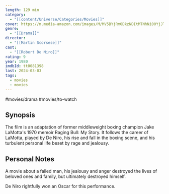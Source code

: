 ```yaml
---
length: 129 min
category:
  - "[[content/Universe/Categories/Movies]]"
cover: https://m.media-amazon.com/images/M/MV5BYjRmODkzNDItMTNhNi00YjJlLTg0ZjAtODlhZTM0YzgzYThlXkEyXkFqcGdeQXVyNzQ1ODk3MTQ@._V1_SX300.jpg
genre:
  - "[[Drama]]"
director:
  - "[[Martin Scorsese]]"
cast:
  - "[[Robert De Niro]]"
rating: 9
year: 1980
imdbId: tt0081398
last: 2024-03-03
tags:
  - movies
  - movies
---
```

#movies/drama  #movies/to-watch

## Synopsis

The film is an adaptation of former middleweight boxing champion Jake LaMotta's 1970 memoir Raging Bull: My Story. It follows the career of LaMotta, played by De Niro, his rise and fall in the boxing scene, and his turbulent personal life beset by rage and jealousy.

## Personal Notes

A movie about a failed man, his jealousy and anger destroyed the lives of beloved ones and family, but ultimately destroyed himself.

De Niro rightfully won an Oscar for this performance.
